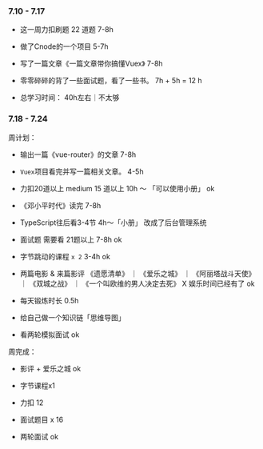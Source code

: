### 7.10 - 7.17

+ 这一周力扣刷题 22 道题 7-8h

+ 做了Cnode的一个项目 5-7h

+ 写了一篇文章《一篇文章带你搞懂Vuex》 7-8h

+ 零零碎碎的背了一些面试题，看了一些书。 7h + 5h = 12 h

+ 总学习时间： 40h左右｜不太够

### 7.18 - 7.24

周计划： 

+ 输出一篇《vue-router》的文章 7-8h

+ `Vuex`项目看完并写一篇相关文章。 4-5h

+ 力扣20道以上 medium 15 道以上 10h ～ 「可以使用小册」 ok

+ 《邓小平时代》读完 7-8h

+ TypeScript往后看3-4节 4h～「小册」 改成了后台管理系统

+ 面试题 需要看 21题以上 7-8h ok

+ 字节跳动的课程 `x 2` 3-4h ok

+ 两篇电影 & 来篇影评 《遗愿清单》 ｜ 《爱乐之城》 ｜ 《阿丽塔战斗天使》 ｜ 《双城之战》 ｜ 《一个叫欧维的男人决定去死》 X 娱乐时间已经有了 ok

+ 每天锻炼时长 0.5h

+ 给自己做一个知识链「思维导图」

+ 看两轮模拟面试 ok

周完成：

+ 影评 + 爱乐之城 ok

+ 字节课程x1

+ 力扣 12

+ 面试题目 x 16

+ 两轮面试 ok